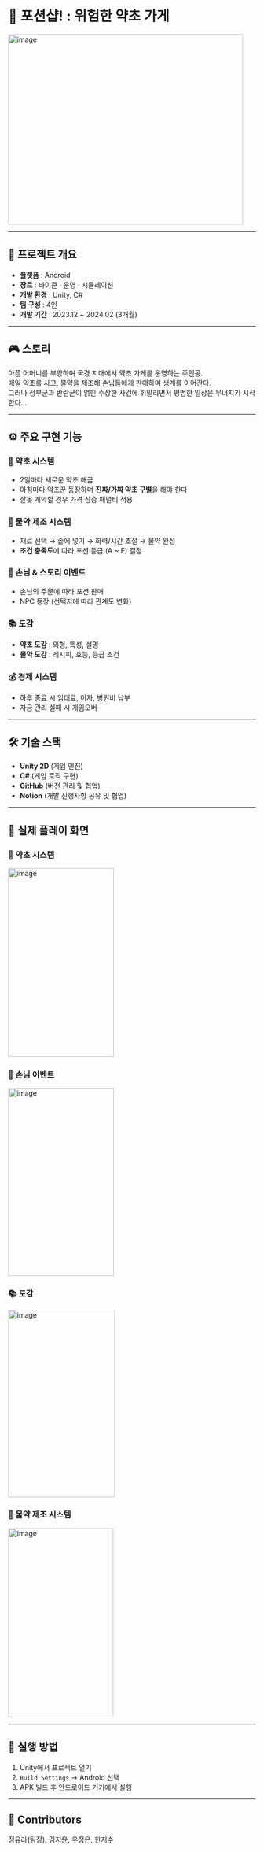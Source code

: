 # 🧪 포션샵! : 위험한 약초 가게

<img width="478" height="387" alt="image" src="https://github.com/user-attachments/assets/b0c7c01a-e487-4dd2-a4e4-f809c3d9fffb" />

---

## 📌 프로젝트 개요
- **플랫폼** : Android
- **장르** : 타이쿤 · 운영 · 시뮬레이션  
- **개발 환경** : Unity, C#  
- **팀 구성** : 4인
- **개발 기간** : 2023.12 ~ 2024.02 (3개월)  

---

## 🎮 스토리
아픈 어머니를 부양하며 국경 지대에서 약초 가게를 운영하는 주인공.  
매일 약초를 사고, 물약을 제조해 손님들에게 판매하며 생계를 이어간다.  
그러나 정부군과 반란군이 얽힌 수상한 사건에 휘말리면서 평범한 일상은 무너지기 시작한다…

---

## ⚙️ 주요 구현 기능

### 🌿 약초 시스템
- 2일마다 새로운 약초 해금  
- 아침마다 약초꾼 등장하며 **진짜/가짜 약초 구별**을 해야 한다
- 잘못 계약할 경우 가격 상승 패널티 적용  

### 🧪 물약 제조 시스템
- 재료 선택 → 솥에 넣기 → 화력/시간 조절 → 물약 완성  
- **조건 충족도**에 따라 포션 등급 (A ~ F) 결정  

### 🧙 손님 & 스토리 이벤트
- 손님의 주문에 따라 포션 판매  
- NPC 등장 (선택지에 따라 관계도 변화)  

### 📚 도감
- **약초 도감** : 외형, 특성, 설명  
- **물약 도감** : 레시피, 효능, 등급 조건  

### 💰 경제 시스템
- 하루 종료 시 임대료, 이자, 병원비 납부  
- 자금 관리 실패 시 게임오버  

---

## 🛠️ 기술 스택
- **Unity 2D** (게임 엔진)  
- **C#** (게임 로직 구현)  
- **GitHub** (버전 관리 및 협업)
- **Notion** (개발 진행사항 공유 및 협업)

---

## 📸 실제 플레이 화면

### 🌿 약초 시스템
<img width="215" height="384" alt="image" src="https://github.com/user-attachments/assets/2d479c52-8df7-42f4-bd5f-ee45b0a1e77f" />

### 🧙 손님 이벤트
<img width="215" height="382" alt="image" src="https://github.com/user-attachments/assets/bf0ac174-922e-4b1d-8f91-8a79f09e9cf7" />

### 📚 도감
<img width="217" height="381" alt="image" src="https://github.com/user-attachments/assets/3c6db48c-ca52-4344-ba9d-92c923569d33" />

### 🧪 물약 제조 시스템
<img width="214" height="384" alt="image" src="https://github.com/user-attachments/assets/4827f708-7f96-41fa-bb2f-23dd628bc4b6" />

---

## 🚀 실행 방법
1. Unity에서 프로젝트 열기  
2. `Build Settings` → Android 선택  
3. APK 빌드 후 안드로이드 기기에서 실행

---

## 👥 Contributors
정유라(팀장), 김지윤, 우정은, 한지수
